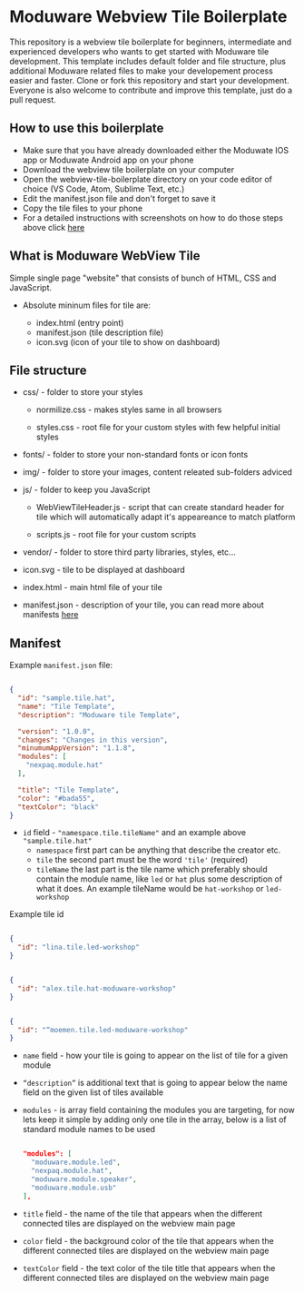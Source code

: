 # Moduware Webview Tile Boilerplate

This repository is a webview tile boilerplate for beginners, intermediate and experienced developers who wants to get started with Moduware tile development. This template includes default folder and file structure, plus additional Moduware related files to make your developement process easier and faster. Clone or fork this repository and start your development. Everyone is also welcome to contribute and improve this template, just do a pull request.

## How to use this boilerplate

* Make sure that you have already downloaded either the Moduwate IOS app or Moduwate Android app on your phone
* Download the webview tile boilerplate on your computer
* Open the webview-tile-boilerplate directory on your code editor of choice (VS Code, Atom, Sublime Text, etc.)
* Edit the manifest.json file and don't forget to save it
* Copy the tile files to your phone
* For a detailed instructions with screenshots on how to do those steps above click [here](https://github.com/moduware/webview-tile-boilerplate/blob/master/WEBVIEW-TILE-INSTALL-INSTRUCTIONS.md)

## What is Moduware WebView Tile

Simple single page "website" that consists of bunch of HTML, CSS and JavaScript.

* Absolute mininum files for tile are:

  * index.html (entry point)
  * manifest.json (tile description file)
  * icon.svg (icon of your tile to show on dashboard)

## File structure

* css/ - folder to store your styles

  * normilize.css - makes styles same in all browsers

  * styles.css - root file for your custom styles with few helpful initial styles

* fonts/ - folder to store your non-standard fonts or icon fonts

* img/ - folder to store your images, content releated sub-folders adviced

* js/ - folder to keep you JavaScript
  * WebViewTileHeader.js - script that can create standard header for tile which will automatically adapt it's appeareance to match platform

  * scripts.js - root file for your custom scripts

* vendor/ - folder to store third party libraries, styles, etc...

* icon.svg - tile to be displayed at dashboard

* index.html - main html file of your tile

* manifest.json - description of your tile, you can read more about manifests [here](https://moduware.github.io/manifest-generator/)

## Manifest

  Example `manifest.json` file:

  ```json

  {
    "id": "sample.tile.hat",
    "name": "Tile Template",
    "description": "Moduware tile Template",

    "version": "1.0.0",
    "changes": "Changes in this version",
    "minumumAppVersion": "1.1.8",
    "modules": [
      "nexpaq.module.hat"
    ],

    "title": "Tile Template",
    "color": "#bada55",
    "textColor": "black"
  }

  ```

  * `id` field - `"namespace.tile.tileName"` and an example above `"sample.tile.hat"`
    * `namespace` first part can be anything that describe the creator etc.
    * `tile` the second part must be the word `'tile'` (required)
    * `tileName` the last part is the tile name which preferably should contain the module name, like `led` or `hat` plus some description of what it does. An example tileName would be `hat-workshop` or `led-workshop`

  Example tile id

  ```json

  {
    "id": "lina.tile.led-workshop"
  }

  ```

  ```json

  {
    "id": "alex.tile.hat-moduware-workshop"
  }

  ```

  ```json

  {
    "id": "“moemen.tile.led-moduware-workshop"
  }

  ```

  * `name` field - how your tile is going to appear on the list of tile for a given module

  * `“description”` is additional text that is going to appear below the name field on the given list of tiles available

  * `modules` -  is array field containing the modules you are targeting, for now lets keep it simple by adding only one tile in the array, below is a list of standard module names to be used

    ```json

    "modules": [
      "moduware.module.led",
      "nexpaq.module.hat",
      "moduware.module.speaker",
      "moduware.module.usb"
    ],

    ```
  * `title` field - the name of the tile that appears when the different connected tiles are displayed on the webview main page

  * `color` field - the background color of the tile that appears when the different connected tiles are displayed on the webview main page

  * `textColor` field - the text color of the tile title that appears when the different connected tiles are displayed on the webview main page

